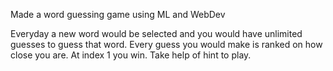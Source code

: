Made a word guessing game using ML and WebDev

Everyday a new word would be selected and you would have unlimited guesses to guess that word. 
Every guess you would make is ranked on how close you are. 
At index 1 you win. Take help of hint to play.
